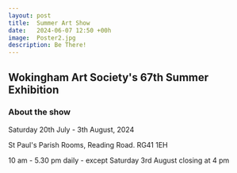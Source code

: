```yaml
---
layout: post
title:  Summer Art Show
date:   2024-06-07 12:50 +00h
image:  Poster2.jpg
description: Be There! 
---
```


## Wokingham Art Society's 67th Summer Exhibition

### About the show

Saturday 20th July - 3th August, 2024

St Paul's Parish Rooms, Reading Road. RG41 1EH

10 am - 5.30 pm daily - except Saturday 3rd August closing at 4 pm

